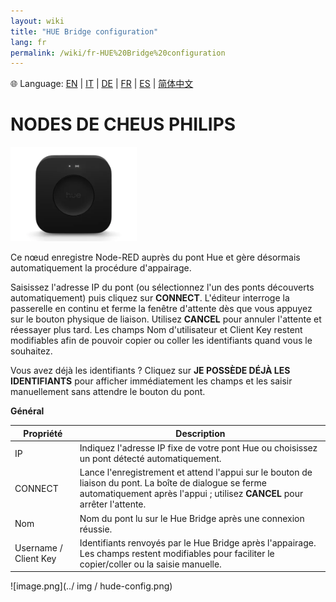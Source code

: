 ```yaml
---
layout: wiki
title: "HUE Bridge configuration"
lang: fr
permalink: /wiki/fr-HUE%20Bridge%20configuration
---
```

🌐 Language: [EN](https://supergiovane.github.io/node-red-contrib-knx-ultimate/wiki/HUE%20Bridge%20configuration) | [IT](https://supergiovane.github.io/node-red-contrib-knx-ultimate/wiki/it-HUE%20Bridge%20configuration) | [DE](https://supergiovane.github.io/node-red-contrib-knx-ultimate/wiki/de-HUE%20Bridge%20configuration) | [FR](https://supergiovane.github.io/node-red-contrib-knx-ultimate/wiki/fr-HUE%20Bridge%20configuration) | [ES](https://supergiovane.github.io/node-red-contrib-knx-ultimate/wiki/es-HUE%20Bridge%20configuration) | [简体中文](https://supergiovane.github.io/node-red-contrib-knx-ultimate/wiki/zh-CN-HUE%20Bridge%20configuration)

<h1>  NODES DE CHEUS PHILIPS 

 </h1>

 <img src = 'https://raw.githubusercontent.com/supergiovane/node-red-contrib-knx-ultimate/master/img/huehub.jpg' width = '40% '> 

Ce nœud enregistre Node-RED auprès du pont Hue et gère désormais automatiquement la procédure d'appairage.

Saisissez l'adresse IP du pont (ou sélectionnez l'un des ponts découverts automatiquement) puis cliquez sur **CONNECT**. L'éditeur interroge la passerelle en continu et ferme la fenêtre d'attente dès que vous appuyez sur le bouton physique de liaison. Utilisez **CANCEL** pour annuler l'attente et réessayer plus tard. Les champs Nom d'utilisateur et Client Key restent modifiables afin de pouvoir copier ou coller les identifiants quand vous le souhaitez.

Vous avez déjà les identifiants ? Cliquez sur **JE POSSÈDE DÉJÀ LES IDENTIFIANTS** pour afficher immédiatement les champs et les saisir manuellement sans attendre le bouton du pont.

**Général**

| Propriété | Description |
|-|-|
| IP | Indiquez l'adresse IP fixe de votre pont Hue ou choisissez un pont détecté automatiquement. |
| CONNECT | Lance l'enregistrement et attend l'appui sur le bouton de liaison du pont. La boîte de dialogue se ferme automatiquement après l'appui ; utilisez **CANCEL** pour arrêter l'attente. |
| Nom | Nom du pont lu sur le Hue Bridge après une connexion réussie. |
| Username / Client Key | Identifiants renvoyés par le Hue Bridge après l'appairage. Les champs restent modifiables pour faciliter le copier/coller ou la saisie manuelle. |

![image.png](../ img / hude-config.png)
